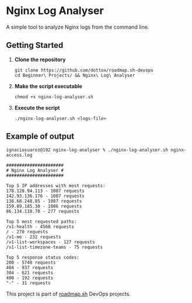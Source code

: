# Nginx Log Analyser
A simple tool to analyze Nginx logs from the command line. 

## Getting Started
1. **Clone the repository**
    ```
    git clone https://github.com/dottox/roadmap.sh-devops
    cd Beginner\ Projects/ && Nginx\ Log\ Analyser
    ```

2. **Make the script executable**
    ```
    chmod +x nginx-log-analyser.sh
    ```
    
3. **Execute the script**  
    ```
    ./nginx-log-analyser.sh <logs-file>
    ```

## Example of output
```
ignaciosuarez@192 nginx-log-analyser % ./nginx-log-analyser.sh nginx-access.log 

######################
# Nginx Log Analyser #
######################

Top 5 IP addresses with most requests:
178.128.94.113 - 1087 requests
142.93.136.176 - 1087 requests
138.68.248.85 - 1087 requests
159.89.185.30 - 1086 requests
86.134.118.70 - 277 requests

Top 5 most requested paths:
/v1-health - 4560 requests
/ - 270 requests
/v1-me - 232 requests
/v1-list-workspaces - 127 requests
/v1-list-timezone-teams - 75 requests

Top 5 response status codes:
200 - 5740 requests
404 - 937 requests
304 - 621 requests
400 - 192 requests
"-" - 31 requests

```

This project is part of [roadmap.sh](https://roadmap.sh/projects/nginx-log-analyser) DevOps projects.